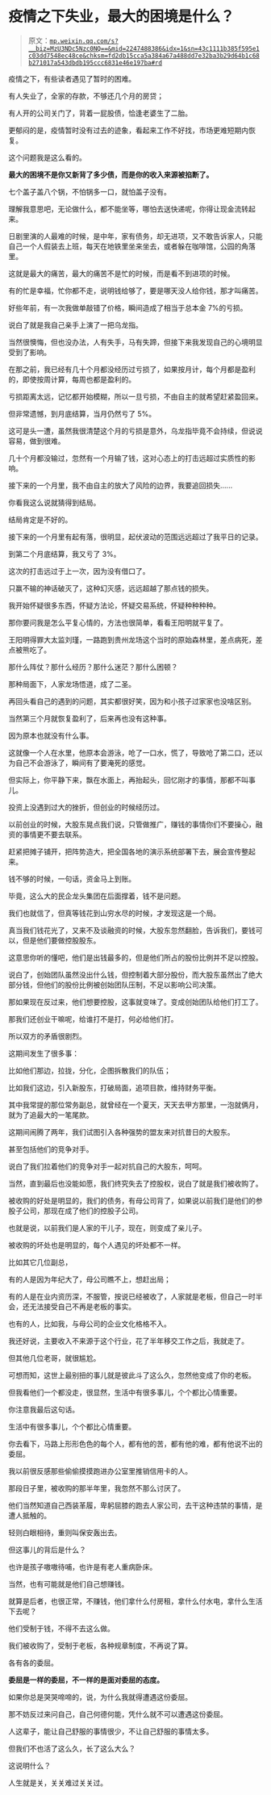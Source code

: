 # 疫情之下失业，最大的困境是什么？

> 原文：[`mp.weixin.qq.com/s?__biz=MzU3NDc5Nzc0NQ==&mid=2247488386&idx=1&sn=43c1111b385f595e1c03dd7548ec48ce&chksm=fd2db15cca5a384a67a488dd7e32ba3b29d64b1c68b271017a543dbdb195ccc6831e46e197ba#rd`](http://mp.weixin.qq.com/s?__biz=MzU3NDc5Nzc0NQ==&mid=2247488386&idx=1&sn=43c1111b385f595e1c03dd7548ec48ce&chksm=fd2db15cca5a384a67a488dd7e32ba3b29d64b1c68b271017a543dbdb195ccc6831e46e197ba#rd)

疫情之下，有些读者遇见了暂时的困难。 

有人失业了，全家的存款，不够还几个月的房贷；

有人开的公司关门了，背着一屁股债，恰逢老婆生了二胎。

更郁闷的是，疫情暂时没有过去的迹象，看起来工作不好找，市场更难短期内恢复。

这个问题我是这么看的。

**最大的困境不是你又新背了多少债，而是你的收入来源被掐断了。**

七个盖子盖八个锅，不怕锅多一口，就怕盖子没有。 

理解我意思吧，无论做什么，都不能坐等，哪怕去送快递呢，你得让现金流转起来。

日剧里演的人最难的时候，是中年，家有债务，却无进项，又不敢告诉家人，只能自己一个人假装去上班，每天在地铁里坐来坐去，或者躲在咖啡馆，公园的角落里。

这就是最大的痛苦，最大的痛苦不是忙的时候，而是看不到进项的时候。

有的忙是幸福，忙你都不走，说明钱给够了，要是哪天没人给你钱，那才叫痛苦。 

好些年前，有一次我做单敲错了价格，瞬间造成了相当于总本金 7%的亏损。

说白了就是我自己亲手上演了一把乌龙指。

当然很懊悔，但也没办法，人有失手，马有失蹄，但接下来我发现自己的心境明显受到了影响。

在那之前，我已经有几十个月都没经历过亏损了，如果按月计，每个月都是盈利的，即使按周计算，每周也都是盈利的。

亏损距离太远，记忆都开始模糊，所以一旦亏损，不由自主的就希望赶紧盈回来。

但非常遗憾，到月底结算，当月仍然亏了 5%。

这可是头一遭，虽然我很清楚这个月的亏损是意外，乌龙指毕竟不会持续，但说说容易，做到很难。

几十个月都没输过，忽然有一个月输了钱，这对心态上的打击远超过实质性的影响。

接下来的一个月里，我不由自主的放大了风险的边界，我要追回损失......

你看我这么说就猜得到结局。

结局肯定是不好的。

接下来的一个月里有起有落，很明显，起伏波动的范围远远超过了我平日的记录。

到第二个月底结算，我又亏了 3%。

这次的打击远过于上一次，因为没有借口了。

只赢不输的神话破灭了，这种幻灭感，远远超越了那点钱的损失。

我开始怀疑很多东西，怀疑方法论，怀疑交易系统，怀疑种种种种。

那你要问我是怎么平复心情的，方法也很简单，看看王阳明就平复了。

王阳明得罪大太监刘瑾，一路跑到贵州龙场这个当时的原始森林里，差点病死，差点被熊吃了。

那什么阵仗？那什么经历？那什么迷茫？那什么困顿？

那种局面下，人家龙场悟道，成了二圣。

再回头看自己的遇到的问题，其实都很好笑，因为和小孩子过家家也没啥区别。

当然第三个月就恢复盈利了，后来再也没有这种事。

因为原本也就没有什么事。

这就像一个人在水里，他原本会游泳，呛了一口水，慌了，导致呛了第二口，还以为自己不会游泳了，瞬间有了要淹死的感觉。

但实际上，你平静下来，飘在水面上，再抬起头，回忆刚才的事情，那都不叫事儿。

投资上没遇到过大的挫折，但创业的时候经历过。 

以前创业的时候，大股东晃点我们说，只管做推广，赚钱的事情你们不要操心，融资的事情更不要去联系。

赶紧把摊子铺开，把阵势造大，把全国各地的演示系统部署下去，展会宣传整起来。

钱不够的时候，一句话，资金马上到账。

毕竟，这么大的民企龙头集团在后面撑着，钱不是问题。

我们也就信了，但真等钱花到山穷水尽的时候，才发现这是一个局。

真当我们钱花光了，又来不及谈融资的时候，大股东忽然翻脸，告诉我们，要钱可以，但是他们要做控股股东。

这意思你听的懂吧，他们是出钱最多的，但是他们所占的股份比例并不足以控股。

说白了，创始团队虽然没出什么钱，但控制着大部分股份，而大股东虽然出了绝大部分钱，但他们的股份比例被创始团队压制，不足以影响公司决策。

那如果现在反过来，他们想要控股，这事就变味了。变成创始团队给他们打工了。

那我们还创业干嘛呢，给谁打不是打，何必给他们打。

所以双方的矛盾很剧烈。

这期间发生了很多事：

比如他们那边，拉拢，分化，企图拆散我们的队伍；

比如我们这边，引入新股东，打破局面，追项目款，维持财务平衡。 

其中我常提的那位常务副总，就曾经在一个夏天，天天去甲方那里，一泡就俩月，就为了追最大的一笔尾款。

这期间闹腾了两年，我们试图引入各种强势的盟友来对抗昔日的大股东。

甚至包括他们的竞争对手。

说白了我们拉着他们的竞争对手一起对抗自己的大股东，呵呵。

当然，直到最后也没能如愿，我们终究失去了控股权，说白了就是我们被收购了。 

被收购的好处是明显的，我们的债务，有母公司背了，如果说以前我们是他们的参股子公司，那现在成了他们的控股子公司。

也就是说，以前我们是人家的干儿子，现在，则变成了亲儿子。

被收购的坏处也是明显的，每个人遇见的坏处都不一样。

比如其它几位副总，

有的人是因为年纪大了，母公司瞧不上，想赶出局；

有的人是在业内资历深，不服管，按说已经被收了，人家就是老板，但自己一时半会，还无法接受自己不再是老板的事实。

也有的人，比如我，与母公司的企业文化格格不入。

我还好说，主要收入不来源于这个行业，花了半年移交工作之后，我就走了。

但其他几位老哥，就很尴尬。

可想而知，这世上最别扭的事儿就是彼此斗了这么久，忽然他变成了你的老板。

但我看他们一个都没走，很显然，生活中有很多事儿，个个都比心情重要。

你注意我最后这句话。

生活中有很多事儿，个个都比心情重要。

你去看下，马路上形形色色的每个人，都有他的苦，都有他的难，都有他说不出的委屈。

我以前很反感那些偷偷摸摸跑进办公室里推销信用卡的人。

那段日子里，被收购的那半年里，我忽然不那么讨厌了。

他们当然知道自己西装革履，卑躬屈膝的跑去人家公司，去干这种违禁的事情，是遭人抵触的。

轻则白眼相待，重则叫保安轰出去。

但这事儿的背后是什么？

也许是孩子嗷嗷待哺，也许是有老人重病卧床。

当然，也有可能就是他们自己想赚钱。

就算是后者，也很正常，不赚钱，他们拿什么付房租，拿什么付水电，拿什么生活下去呢？

他们受制于钱，不得不去这么做。

我们被收购了，受制于老板，各种规章制度，不再说了算。

各有各的委屈。

**委屈是一样的委屈，不一样的是面对委屈的态度。**

如果你总是哭哭啼啼的，说，为什么我就得遭遇这份委屈。

那不妨反过来问自己，自己何德何能，凭什么就不可以遭遇这份委屈。

人这辈子，能让自己舒服的事情很少，不让自己舒服的事情太多。

但我们不也活了这么久，长了这么大么？

这说明什么？

人生就是关，关关难过关关过。